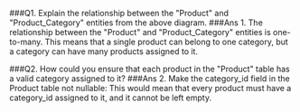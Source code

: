 ###Q1. Explain the relationship between the "Product" and "Product_Category" entities from the above diagram.
###Ans 1. The relationship between the "Product" and "Product_Category" entities is one-to-many. This means that a single product can belong to one category, but a category can have many products assigned to it.

###Q2. How could you ensure that each product in the "Product" table has a valid category assigned to it?
###Ans 2. Make the category_id field in the Product table not nullable: This would mean that every product must have a category_id assigned to it, and it cannot be left empty.
